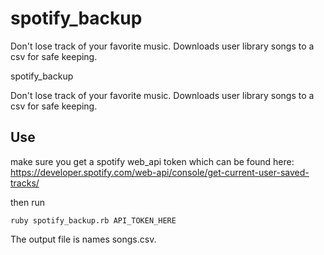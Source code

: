 # spotify_backup
Don't lose track of your favorite music.  Downloads user library songs to a csv for safe keeping.


spotify_backup

Don't lose track of your favorite music. Downloads user library songs to a csv for safe keeping.

## Use

make sure you get a spotify web_api token which can be found here: https://developer.spotify.com/web-api/console/get-current-user-saved-tracks/

then run
```
ruby spotify_backup.rb API_TOKEN_HERE
```
The output file is names songs.csv.
